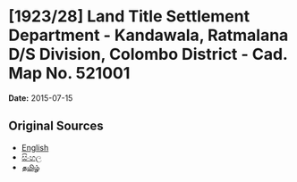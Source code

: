 # [1923/28] Land Title Settlement Department - Kandawala, Ratmalana D/S Division, Colombo District - Cad. Map No. 521001

**Date:** 2015-07-15

## Original Sources

- [English](https://documents.gov.lk/view/extra-gazettes/2015/7/1923-28_E.pdf)
- [සිංහල](https://documents.gov.lk/view/extra-gazettes/2015/7/1923-28_S.pdf)
- [தமிழ்](https://documents.gov.lk/view/extra-gazettes/2015/7/1923-28_T.pdf)
